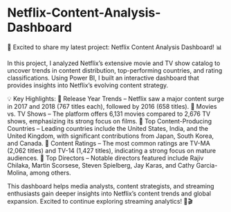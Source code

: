 # Netflix-Content-Analysis-Dashboard

🚀 Excited to share my latest project: Netflix Content Analysis Dashboard! 📊

In this project, I analyzed Netflix’s extensive movie and TV show catalog to uncover trends in content distribution, top-performing countries, and rating classifications. Using Power BI, I built an interactive dashboard that provides insights into Netflix’s evolving content strategy.

💡 Key Highlights:
🚀 Release Year Trends – Netflix saw a major content surge in 2017 and 2018 (767 titles each), followed by 2016 (658 titles).
🚀 Movies vs. TV Shows – The platform offers 6,131 movies compared to 2,676 TV shows, emphasizing its strong focus on films.
🚀 Top Content-Producing Countries – Leading countries include the United States, India, and the United Kingdom, with significant contributions from Japan, South Korea, and Canada.
🚀 Content Ratings – The most common ratings are TV-MA (2,062 titles) and TV-14 (1,427 titles), indicating a strong focus on mature audiences.
🚀 Top Directors – Notable directors featured include Rajiv Chilaka, Martin Scorsese, Steven Spielberg, Jay Karas, and Cathy Garcia-Molina, among others.

This dashboard helps media analysts, content strategists, and streaming enthusiasts gain deeper insights into Netflix’s content trends and global expansion. Excited to continue exploring streaming analytics! 🚀🎬
